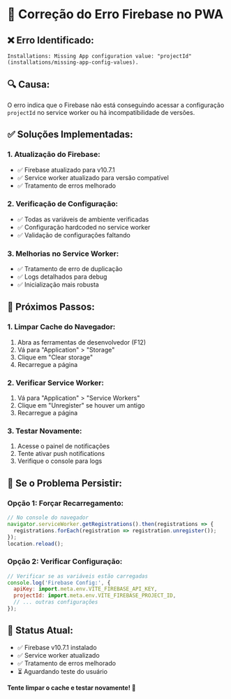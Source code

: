 # 🔧 Correção do Erro Firebase no PWA

## ❌ **Erro Identificado:**
```
Installations: Missing App configuration value: "projectId" (installations/missing-app-config-values).
```

## 🔍 **Causa:**
O erro indica que o Firebase não está conseguindo acessar a configuração `projectId` no service worker ou há incompatibilidade de versões.

## ✅ **Soluções Implementadas:**

### **1. Atualização do Firebase:**
- ✅ Firebase atualizado para v10.7.1
- ✅ Service worker atualizado para versão compatível
- ✅ Tratamento de erros melhorado

### **2. Verificação de Configuração:**
- ✅ Todas as variáveis de ambiente verificadas
- ✅ Configuração hardcoded no service worker
- ✅ Validação de configurações faltando

### **3. Melhorias no Service Worker:**
- ✅ Tratamento de erro de duplicação
- ✅ Logs detalhados para debug
- ✅ Inicialização mais robusta

## 🚀 **Próximos Passos:**

### **1. Limpar Cache do Navegador:**
1. Abra as ferramentas de desenvolvedor (F12)
2. Vá para "Application" > "Storage"
3. Clique em "Clear storage"
4. Recarregue a página

### **2. Verificar Service Worker:**
1. Vá para "Application" > "Service Workers"
2. Clique em "Unregister" se houver um antigo
3. Recarregue a página

### **3. Testar Novamente:**
1. Acesse o painel de notificações
2. Tente ativar push notifications
3. Verifique o console para logs

## 🔧 **Se o Problema Persistir:**

### **Opção 1: Forçar Recarregamento:**
```javascript
// No console do navegador
navigator.serviceWorker.getRegistrations().then(registrations => {
  registrations.forEach(registration => registration.unregister());
});
location.reload();
```

### **Opção 2: Verificar Configuração:**
```javascript
// Verificar se as variáveis estão carregadas
console.log('Firebase Config:', {
  apiKey: import.meta.env.VITE_FIREBASE_API_KEY,
  projectId: import.meta.env.VITE_FIREBASE_PROJECT_ID,
  // ... outras configurações
});
```

## 📱 **Status Atual:**
- ✅ Firebase v10.7.1 instalado
- ✅ Service worker atualizado
- ✅ Tratamento de erros melhorado
- ⏳ Aguardando teste do usuário

**Tente limpar o cache e testar novamente! 🔄**
